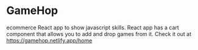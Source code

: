 # GameHop


ecommerce React app to show javascript skills. React app has a cart component that allows you to add and drop games from it. Check it out at https://gamehop.netlify.app/home

